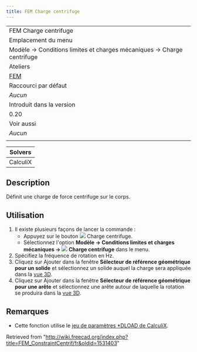 ```yaml
---
title: FEM Charge centrifuge
---
```

|  |
| --- |
| FEM Charge centrifuge |
| Emplacement du menu |
| Modèle → Conditions limites et charges mécaniques → Charge centrifuge |
| Ateliers |
| [FEM](/FEM_Workbench/fr "FEM Workbench/fr") |
| Raccourci par défaut |
| *Aucun* |
| Introduit dans la version |
| 0.20 |
| Voir aussi |
| *Aucun* |
|  |

| Solvers |
| --- |
| CalculiX |

## Description

Définit une charge de force centrifuge sur le corps.

## Utilisation

1. Il existe plusieurs façons de lancer la commande :
   * Appuyez sur le bouton ![](/images/FEM_ConstraintCentrif.svg) Charge centrifuge.
   * Sélectionnez l'option **Modèle → Conditions limites et charges mécaniques → ![](/images/FEM_ConstraintCentrif.svg) Charge centrifuge** dans le menu.
2. Spécifiez la fréquence de rotation en Hz.
3. Cliquez sur Ajouter dans la fenêtre **Sélecteur de référence géométrique pour un solide** et sélectionnez un solide auquel la charge sera appliquée dans la [vue 3D](/3D_view/fr "3D view/fr").
4. Cliquez sur Ajouter dans la fenêtre **Sélecteur de référence géométrique pour une arête** et sélectionnez une arête autour de laquelle la rotation se produira dans la [vue 3D](/3D_view/fr "3D view/fr").

## Remarques

* Cette fonction utilise le [jeu de paramètres \*DLOAD de CalculiX](https://web.mit.edu/calculix_v2.7/CalculiX/ccx_2.7/doc/ccx/node190.html).

Retrieved from "<http://wiki.freecad.org/index.php?title=FEM_ConstraintCentrif/fr&oldid=1531403>"